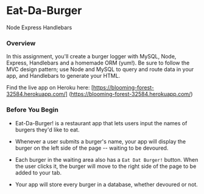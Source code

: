# Eat-Da-Burger
Node Express Handlebars

### Overview

In this assignment, you'll create a burger logger with MySQL, Node, Express, Handlebars and a homemade ORM (yum!). Be sure to follow the MVC design pattern; use Node and MySQL to query and route data in your app, and Handlebars to generate your HTML.

Find the live app on Heroku here: [https://blooming-forest-32584.herokuapp.com/] (https://blooming-forest-32584.herokuapp.com/)

### Before You Begin

* Eat-Da-Burger! is a restaurant app that lets users input the names of burgers they'd like to eat.

* Whenever a user submits a burger's name, your app will display the burger on the left side of the page -- waiting to be devoured.

* Each burger in the waiting area also has a `Eat Dat Burger!` button. When the user clicks it, the burger will move to the right side of the page to be added to your tab.

* Your app will store every burger in a database, whether devoured or not.
